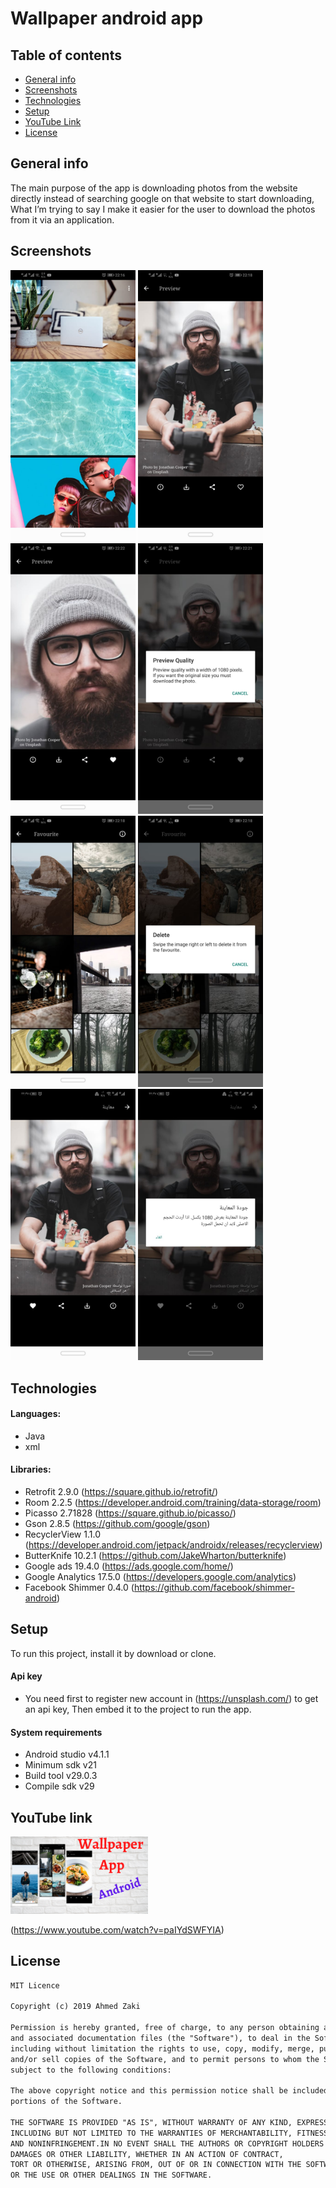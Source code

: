 # Wallpaper android app


## Table of contents
* [General info](#general-info)
* [Screenshots](#screenshots)
* [Technologies](#technologies)
* [Setup](#setup)
* [YouTube Link](#youtube-link)
* [License](#license)


## General info
The main purpose of the app is downloading photos from the website directly instead of searching google on that website to start downloading, What I’m trying to say I make it easier for the user to download the photos from it via an application.


## Screenshots

<img src="images/2-home.jpeg" width="200"> <img src="images/3-details.jpeg" width="200"> 
<img src="images/4-zoom.jpeg" width="200"> 
<img src="images/5-preview.jpeg" width="200"> 
<img src="images/6-favourite.jpeg" width="200"> 
<img src="images/7-delete.jpeg" width="200"> 
<img src="images/10-details-arabic.jpeg" width="200"> 
<img src="images/11-preview-arabic.jpeg" width="200"> 

## Technologies

#### Languages:
- Java 
- xml

#### Libraries:
- Retrofit 2.9.0 (https://square.github.io/retrofit/)
- Room 2.2.5 (https://developer.android.com/training/data-storage/room)
- Picasso 2.71828 (https://square.github.io/picasso/)
- Gson 2.8.5 (https://github.com/google/gson)
- RecyclerView 1.1.0 (https://developer.android.com/jetpack/androidx/releases/recyclerview)
- ButterKnife 10.2.1 (https://github.com/JakeWharton/butterknife)
- Google ads 19.4.0 (https://ads.google.com/home/)
- Google Analytics 17.5.0 (https://developers.google.com/analytics)
- Facebook Shimmer 0.4.0 (https://github.com/facebook/shimmer-android)

## Setup

To run this project, install it by download or clone.

#### Api key
- You need first to register new account in (https://unsplash.com/) to get an api key, 
Then embed it to the project to run the app.

#### System requirements
- Android studio v4.1.1
- Minimum sdk v21
- Build tool v29.0.3
- Compile sdk v29

## YouTube link 

<img src="images/wallpaper app.png" width="220" >

(https://www.youtube.com/watch?v=paIYdSWFYIA)


## License

```html
MIT Licence 

Copyright (c) 2019 Ahmed Zaki

Permission is hereby granted, free of charge, to any person obtaining a copy of this software
and associated documentation files (the "Software"), to deal in the Software without restriction,
including without limitation the rights to use, copy, modify, merge, publish, distribute, sublicense,
and/or sell copies of the Software, and to permit persons to whom the Software is furnished to do so, 
subject to the following conditions:

The above copyright notice and this permission notice shall be included in all copies or substantial 
portions of the Software.

THE SOFTWARE IS PROVIDED "AS IS", WITHOUT WARRANTY OF ANY KIND, EXPRESS OR IMPLIED, 
INCLUDING BUT NOT LIMITED TO THE WARRANTIES OF MERCHANTABILITY, FITNESS FOR A PARTICULAR PURPOSE
AND NONINFRINGEMENT.IN NO EVENT SHALL THE AUTHORS OR COPYRIGHT HOLDERS BE LIABLE FOR ANY CLAIM,
DAMAGES OR OTHER LIABILITY, WHETHER IN AN ACTION OF CONTRACT,
TORT OR OTHERWISE, ARISING FROM, OUT OF OR IN CONNECTION WITH THE SOFTWARE
OR THE USE OR OTHER DEALINGS IN THE SOFTWARE.
```
